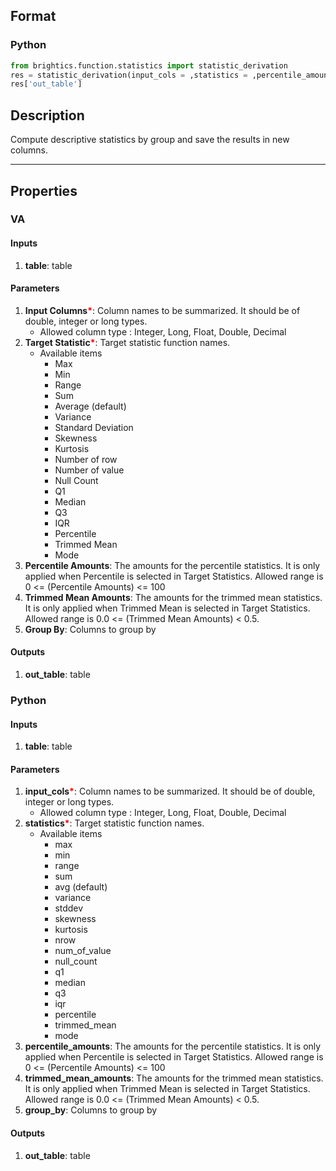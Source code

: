 ## Format
### Python
```python
from brightics.function.statistics import statistic_derivation
res = statistic_derivation(input_cols = ,statistics = ,percentile_amounts = ,trimmed_mean_amounts = ,group_by = )
res['out_table']
```

## Description
Compute descriptive statistics by group and save the results in new columns.

---

## Properties
### VA
#### Inputs
1. **table**: table

#### Parameters
1. **Input Columns**<b style="color:red">*</b>: Column names to be summarized. It should be of double, integer or long types.
   - Allowed column type : Integer, Long, Float, Double, Decimal
2. **Target Statistic**<b style="color:red">*</b>: Target statistic function names.
   - Available items
      - Max
      - Min
      - Range
      - Sum
      - Average (default)
      - Variance
      - Standard Deviation
      - Skewness
      - Kurtosis
      - Number of row
      - Number of value
      - Null Count
      - Q1
      - Median
      - Q3
      - IQR
      - Percentile
      - Trimmed Mean
      - Mode
3. **Percentile Amounts**: The amounts for the percentile statistics. It is only applied when Percentile is selected in Target Statistics. Allowed range is 0 <= (Percentile Amounts) <= 100
4. **Trimmed Mean Amounts**: The amounts for the trimmed mean statistics. It is only applied when Trimmed Mean is selected in Target Statistics. Allowed range is 0.0 <= (Trimmed Mean Amounts) < 0.5.
5. **Group By**: Columns to group by

#### Outputs
1. **out_table**: table

### Python
#### Inputs
1. **table**: table

#### Parameters
1. **input_cols**<b style="color:red">*</b>: Column names to be summarized. It should be of double, integer or long types.
   - Allowed column type : Integer, Long, Float, Double, Decimal
2. **statistics**<b style="color:red">*</b>: Target statistic function names.
   - Available items
      - max
      - min
      - range
      - sum
      - avg (default)
      - variance
      - stddev
      - skewness
      - kurtosis
      - nrow
      - num_of_value
      - null_count
      - q1
      - median
      - q3
      - iqr
      - percentile
      - trimmed_mean
      - mode
3. **percentile_amounts**: The amounts for the percentile statistics. It is only applied when Percentile is selected in Target Statistics. Allowed range is 0 <= (Percentile Amounts) <= 100
4. **trimmed_mean_amounts**: The amounts for the trimmed mean statistics. It is only applied when Trimmed Mean is selected in Target Statistics. Allowed range is 0.0 <= (Trimmed Mean Amounts) < 0.5.
5. **group_by**: Columns to group by

#### Outputs
1. **out_table**: table

